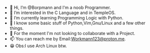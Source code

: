 - 👋 Hi, I’m @Borpmann and I'm a noob Programmer.
- 👀 I’m interested in the C Language and in TempleOS.
- 🌱 I’m currently learning Programming Logic with  Python.
- 👤 I know some basic stuff of Python,Vim,Gnu/Linux and a few other things.
- 💞️ For the moment I'm not looking to collaborate with a Project.
- 📫 You can reach me by Email:Workmann123@proton.me.
- 😁 Obs:I use Arch Linux btw.

<!---
Borpmann/Borpmann is a ✨ special ✨ repository because its `README.md` (this file) appears on your GitHub profile.
You can click the Preview link to take a look at your changes.
--->
